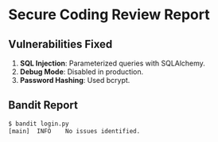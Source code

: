 # Secure Coding Review Report  
## Vulnerabilities Fixed  
1. **SQL Injection**: Parameterized queries with SQLAlchemy.  
2. **Debug Mode**: Disabled in production.  
3. **Password Hashing**: Used bcrypt.  

## Bandit Report  
```bash
$ bandit login.py  
[main]  INFO    No issues identified.